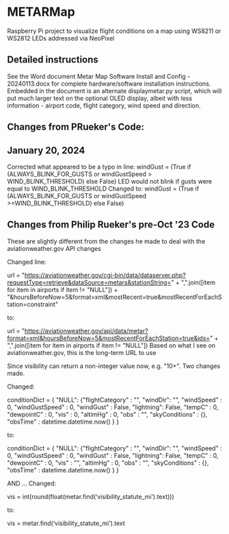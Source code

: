 # METARMap

Raspberry Pi project to visualize flight conditions on a map using WS8211 or WS2812 LEDs addressed via NeoPixel

## Detailed instructions

See the Word document Metar Map Software Install and Config - 20240113.docx for complete hardware/software installation instructions.  Embedded in the document is an alternate displaymetar.py script, which will put much larger text on the optional OLED display, albeit with less information - airport code, flight category, wind speed and direction.

## Changes from PRueker's Code:
January 20, 2024
----------------
Corrected what appeared to be a typo in line:
windGust = (True if (ALWAYS_BLINK_FOR_GUSTS or windGustSpeed > WIND_BLINK_THRESHOLD) else False)
LED would not blink if gusts were equal to WIND_BLINK_THRESHOLD
Changed to:
windGust = (True if (ALWAYS_BLINK_FOR_GUSTS or windGustSpeed >=WIND_BLINK_THRESHOLD) else False)

Changes from Philip Rueker's pre-Oct '23 Code
---------------------------------------------
These are slightly different from the changes he made to deal with the aviationweather.gov API changes

Changed line:

url = "https://aviationweather.gov/cgi-bin/data/dataserver.php?requestType=retrieve&dataSource=metars&stationString=" + ",".join([item for item in airports if item != "NULL"]) + "&hoursBeforeNow=5&format=xml&mostRecent=true&mostRecentForEachStation=constraint"

to:

url = "https://aviationweather.gov/api/data/metar?format=xml&hoursBeforeNow=5&mostRecentForEachStation=true&ids=" + ",".join([item for item in airports if item != "NULL"])
Based on what I see on aviationweather.gov, this is the long-term URL to use

Since visibility can return a non-integer value now, e.g. "10+".  Two changes made.

Changed:

conditionDict = { "NULL": {"flightCategory" : "", "windDir": "", "windSpeed" : 0, "windGustSpeed" :  0, "windGust" : False, "lightning": False, "tempC" : 0, "dewpointC" : 0, "vis" : 0, "altimHg" : 0, "obs" : "", "skyConditions" : {}, "obsTime" : datetime.datetime.now() } }

to:

conditionDict = { "NULL": {"flightCategory" : "", "windDir": "", "windSpeed" : 0, "windGustSpeed" :  0, "windGust" : False, "lightning": False, "tempC" : 0, "dewpointC" : 0, "vis" : "", "altimHg" : 0, "obs" : "", "skyConditions" : {}, "obsTime" : datetime.datetime.now() } }

AND ... Changed:

vis = int(round(float(metar.find(‘visibility_statute_mi’).text)))

to:

vis = metar.find(‘visibility_statute_mi’).text

